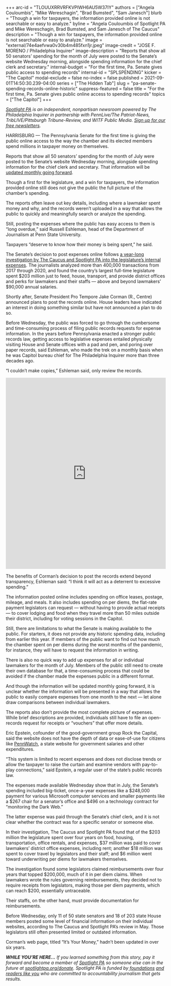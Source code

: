+++
arc-id = "TLOUUXRRVRFKVPIWH6AU5W37IY"
authors = ["Angela Couloumbis", "Mike Wereschagin", "Brad Bumsted", "Sam Janesch"]
blurb = "Though a win for taxpayers, the information provided online is not searchable or easy to analyze."
byline = "Angela Couloumbis of Spotlight PA and Mike Wereschagin, Brad Bumsted, and Sam Janesch of The Caucus"
description = "Though a win for taxpayers, the information provided online is not searchable or easy to analyze."
image = "external/74e4aefvwa0v30b4m485fxn1jr.jpeg"
image-credit = "JOSE F. MORENO / Philadelphia Inquirer"
image-description = "Reports that show all 50 senators’ spending for the month of July were posted to the Senate’s website Wednesday morning, alongside spending information for the chief clerk and secretary."
internal-budget = "For the first time, Pa. Senate gives public access to spending records"
internal-id = "SPLSPENDING"
kicker = "The Capitol"
modal-exclude = false
no-index = false
published = 2021-09-01T14:50:30.239-04:00
series = ["The Hidden Tab"]
slug = "pa-senate-spending-records-online-historic"
suppress-featured = false
title = "For the first time, Pa. Senate gives public online access to spending records"
topics = ["The Capitol"]
+++

<a href="https://www.spotlightpa.org/"><i>Spotlight PA</i></a><i>&nbsp;is an independent, nonpartisan newsroom powered by The Philadelphia Inquirer in partnership with PennLive/The Patriot-News, TribLIVE/Pittsburgh Tribune-Review, and WITF Public Media.&nbsp;</i><a href="https://www.spotlightpa.org/newsletters"><i>Sign up for our free newsletters</i></a><i>.</i>

HARRISBURG — The Pennsylvania Senate for the first time is giving the public online access to the way the chamber and its elected members spend millions in taxpayer money on themselves.

Reports that show all 50 senators’ spending for the month of July were posted to the Senate’s website Wednesday morning, alongside spending information for the chief clerk and secretary. That information will be <a href="https://www.pasen.gov/RTKL/monthlyExpenses.cfm">updated monthly going forward</a>.

Though a first for the legislature, and a win for taxpayers, the information provided online still does not give the public the full picture of the chamber’s spending. 

<script src="https://www.spotlightpa.org/embed.js" async></script><div data-spl-embed-version="1" data-spl-src="https://www.spotlightpa.org/embeds/newsletter/"></div>

The reports often leave out key details, including where a lawmaker spent money and why, and the records weren’t uploaded in a way that allows the public to quickly and meaningfully search or analyze the spending.

Still, posting the expenses where the public has easy access to them is “long overdue,” said Russell Eshleman, head of the Department of Journalism at Penn State University. 

Taxpayers “deserve to know how their money is being spent,” he said.

The Senate’s decision to post expenses online follows <a href="https://www.spotlightpa.org/series/the-hidden-tab/" target="_blank">a year-long investigation by The Caucus and Spotlight PA into the legislature’s internal expenses</a>. The journalists analyzed more than 400,000 transactions from 2017 through 2020, and found the country’s largest full-time legislature spent $203 million just to feed, house, transport, and provide district offices and perks for lawmakers and their staffs — above and beyond lawmakers’ $90,000 annual salaries.

Shortly after, Senate President Pro Tempore Jake Corman (R., Centre) announced plans to post the records online. House leaders have indicated an interest in doing something similar but have not announced a plan to do so.

Before Wednesday, the public was forced to go through the cumbersome and time-consuming process of filing public records requests for expense information. In the years before Pennsylvania enacted a stronger public records law, getting access to legislative expenses&nbsp;entailed physically visiting House and Senate offices with a pad and pen, and poring over paper records, said Eshleman, who made the trek on a monthly basis when he was Capitol bureau chief for The Philadelphia Inquirer more than three decades ago.

“I couldn’t make copies,” Eshleman said, only review the records.

<iframe src='https://flo.uri.sh/visualisation/5537018/embed' title='Interactive or visual content' class='flourish-embed-iframe' frameborder='0' scrolling='no' style='width:100%;height:600px;' sandbox='allow-same-origin allow-forms allow-scripts allow-downloads allow-popups allow-popups-to-escape-sandbox allow-top-navigation-by-user-activation'></iframe>

The benefits of Corman’s decision to post the records extend beyond transparency, Eshleman said: “I think it will act as a deterrent to excessive spending.”

The information posted online includes spending on office leases, postage, mileage, and meals. It also includes spending on per diems, the flat-rate payment legislators can request — without having to provide actual receipts — to cover lodging and food when they travel more than 50 miles outside their district, including for voting sessions in the Capitol.

Still, there are limitations to what the Senate is making available to the public. For starters, it does not provide any historic spending data, including from earlier this year. If members of the public want to find out how much the chamber spent on per diems during the worst months of the pandemic, for instance, they will have to request the information in writing.

There is also no quick way to add up expenses for all or individual lawmakers for the month of July. Members of the public still need to create their own database for that, a time-consuming process that could be avoided if the chamber made the expenses public in a different format.

And though the information will be updated monthly going forward, it is unclear whether the information will be presented in a way that allows the public to easily compare expenses from one month to the next — let alone draw comparisons between individual lawmakers.

The reports also don’t provide the most complete picture of expenses. While brief descriptions are provided, individuals still have to file an open-records request for receipts or “vouchers” that offer more details. 

Eric Epstein, cofounder of the good-government group Rock the Capital, said the website does not have the depth of data or ease-of-use for citizens like <a href="http://pennwatch.pa.gov/employees/Pages/Employee-Salaries.aspx" target="_blank">PennWatch</a>, a state website for government salaries and other expenditures.

“This system is limited to recent expenses and does not disclose trends or allow the taxpayer to raise the curtain and examine vendors with pay-to-play connections,” said Epstein, a regular user of the state’s public records law.

The expenses made available Wednesday show that in July, the Senate’s spending included big-ticket, once-a-year expenses like a $248,000 payment for various Microsoft computer services and smaller payments like a $267 chair for a senator’s office and $496 on a technology contract for “monitoring the Dark Web.”

<script src="https://www.spotlightpa.org/embed.js" async></script><div data-spl-embed-version="1" data-spl-src="https://www.spotlightpa.org/embeds/donate/?teaser_text=If%20you%20learned%20something%20from%20this%20report%2C%20pay%20it%20forward%20and%20become%20a%20member%20of%20Spotlight%20PA%20so%20someone%20else%20can%20in%20the%20future."></div>


The latter expense was paid through the Senate’s chief clerk, and it is not clear whether the contract was for a specific senator or someone else.

In their investigation, The Caucus and Spotlight PA found that of the $203 million the legislature spent over four years on food, housing, transportation, office rentals, and expenses, $37 million was paid to cover lawmakers’ district office expenses, including rent; another $18 million was spent to cover travel by legislators and their staff; and $6 million went toward underwriting per diems for lawmakers themselves.

The investigation found some legislators claimed reimbursements over four years that topped $200,000, much of it in per diem claims. When lawmakers wrote the rules governing reimbursements, they decided not to require receipts from legislators, making those per diem payments, which can reach $200, essentially untraceable.

Their staffs, on the other hand, must provide documentation for reimbursements.

Before Wednesday, only 11 of 50 state senators and 18 of 203 state House members posted some level of financial information on their individual websites, according to The Caucus and Spotlight PA’s review in May. Those legislators still often presented limited or outdated information. 

Corman’s web page, titled “It’s Your Money,” hadn’t been updated in over six years.

<i><b>WHILE YOU’RE HERE...</b></i><i> If you learned something from this story, pay it forward and become a member of </i><a href="https://www.spotlightpa.org/"><i>Spotlight PA</i></a><i> so someone else can in the future at </i><a href="https://www.spotlightpa.org/donate"><i>spotlightpa.org/donate</i></a><i>. Spotlight PA is funded by</i><a href="https://www.spotlightpa.org/support"><i> foundations</i></a><i> </i><a href="https://www.spotlightpa.org/support"><i>and readers like you</i></a><i> who are committed to accountability journalism that gets results.</i>
